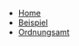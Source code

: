 * [Home](/)
* [Beispiel](./Beispiel/Beispiel.md)
* [Ordnungsamt](./philipp_clausing/Spezifikation_Ordnungsamt.md)
